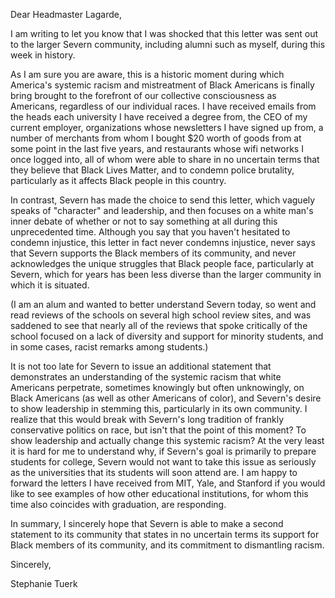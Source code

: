 Dear Headmaster Lagarde,

I am writing to let you know that I was shocked that this letter was sent out to the larger Severn community, including alumni such as myself, during this week in history. 

As I am sure you are aware, this is a historic moment during which America's systemic racism and mistreatment of Black Americans is finally bring brought to the forefront of our collective consciousness as Americans, regardless of our individual races. I have received emails from the heads each university I have received a degree from, the CEO of my current employer, organizations whose newsletters I have signed up from, a number of merchants from whom I bought $20 worth of goods from at some point in the last five years, and restaurants whose wifi networks I once logged into, all of whom were able to share in no uncertain terms that they believe that Black Lives Matter, and to condemn police brutality, particularly as it affects Black people in this country. 

In contrast, Severn has made the choice to send this letter, which vaguely speaks of "character" and leadership, and then focuses on a white man's inner debate of whether or not to say something at all during this unprecedented time. Although you say that you haven't hesitated to condemn injustice, this letter in fact never condemns injustice, never says that Severn supports the Black members of its community, and never acknowledges the unique struggles that Black people face, particularly at Severn, which for years has been less diverse than the larger community in which it is situated.

(I am an alum and wanted to better understand Severn today, so went and read reviews of the schools on several high school review sites, and was saddened to see that nearly all of the reviews that spoke critically of the school focused on a lack of diversity and support for minority students, and in some cases, racist remarks among students.) 

It is not too late for Severn to issue an additional statement that demonstrates an understanding of the systemic racism that white Americans perpetrate, sometimes knowingly but often unknowingly, on Black Americans (as well as other Americans of color), and Severn's desire to show leadership in stemming this, particularly in its own community. I realize that this would break with Severn's long tradition of frankly conservative politics on race, but isn't that the point of this moment? To show leadership and actually change this systemic racism? At the very least it is hard for me to understand why, if Severn's goal is primarily to prepare students for college, Severn would not want to take this issue as seriously as the universities that its students will soon attend are. I am happy to forward the letters I have received from MIT, Yale, and Stanford if you would like to see examples of how other educational institutions, for whom this time also coincides with graduation, are responding.

In summary, I sincerely hope that Severn is able to make a second statement to its community that states in no uncertain terms its support for Black members of its community, and its commitment to dismantling racism. 

Sincerely,

Stephanie Tuerk